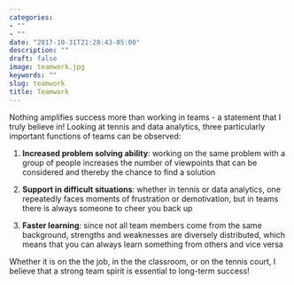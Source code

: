 ```yaml
---
categories:
- ""
- ""
date: "2017-10-31T21:28:43-05:00"
description: ""
draft: false
image: teamwork.jpg
keywords: ""
slug: teamwork
title: Teamwork
---
```


Nothing amplifies success more than working in teams - a statement that I truly believe in! Looking at tennis and data analytics, three particularly important functions of teams can be observed: 

1. **Increased problem solving ability**: working on the same problem with a group of people increases the number of viewpoints that can be considered and thereby the chance to find a solution

2. **Support in difficult situations**: whether in tennis or data analytics, one repeatedly faces moments of frustration or demotivation, but in teams there is always someone to cheer you back up

3. **Faster learning**: since not all team members come from the same background, strengths and weaknesses are diversely distributed, which means that you can always learn something from others and vice versa

Whether it is on the the job, in the the classroom, or on the tennis court, I believe that a strong team spirit is essential to long-term success!

